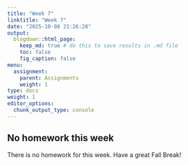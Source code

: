 ```yaml
---
title: "Week 7"
linktitle: "Week 7"
date: "2025-10-08 21:26:28"
output:
  blogdown::html_page:
    keep_md: true # do this to save results in .md file
    toc: false
    fig_caption: false
menu:
  assignment:
    parent: Assignments
    weight: 1
type: docs
weight: 1
editor_options:
  chunk_output_type: console
---
```


## No homework this week

There is no homework for this week. Have a great Fall Break!
